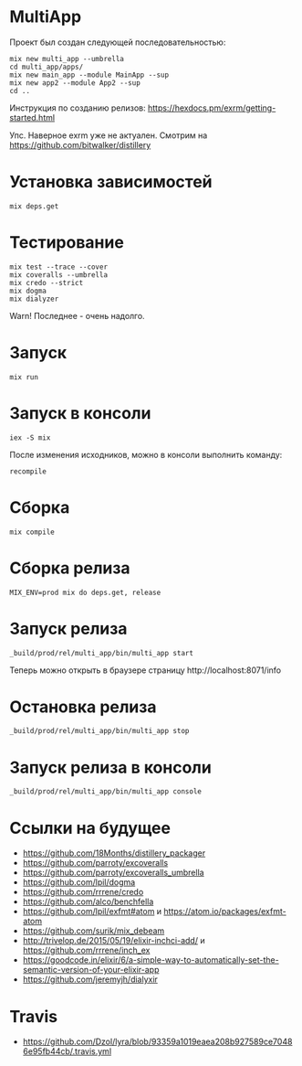 # MultiApp

Проект был создан следующей последовательностью:

```
mix new multi_app --umbrella
cd multi_app/apps/
mix new main_app --module MainApp --sup
mix new app2 --module App2 --sup
cd ..
```

Инструкция по созданию релизов: https://hexdocs.pm/exrm/getting-started.html

Упс. Наверное exrm уже не актуален.
Смотрим на https://github.com/bitwalker/distillery


# Установка зависимостей

    mix deps.get

# Тестирование

    mix test --trace --cover
    mix coveralls --umbrella
    mix credo --strict
    mix dogma
    mix dialyzer
    
Warn! Последнее - очень надолго.

# Запуск

    mix run
    
# Запуск в консоли

    iex -S mix
    
После изменения исходников, можно в консоли выполнить команду:

    recompile

# Сборка

    mix compile

# Сборка релиза

    MIX_ENV=prod mix do deps.get, release

# Запуск релиза

    _build/prod/rel/multi_app/bin/multi_app start

Теперь можно открыть в браузере страницу http://localhost:8071/info

# Остановка релиза

    _build/prod/rel/multi_app/bin/multi_app stop

# Запуск релиза в консоли

    _build/prod/rel/multi_app/bin/multi_app console



# Ссылки на будущее

- https://github.com/18Months/distillery_packager
- https://github.com/parroty/excoveralls
- https://github.com/parroty/excoveralls_umbrella
- https://github.com/lpil/dogma
- https://github.com/rrrene/credo
- https://github.com/alco/benchfella
- https://github.com/lpil/exfmt#atom и https://atom.io/packages/exfmt-atom
- https://github.com/surik/mix_debeam
- http://trivelop.de/2015/05/19/elixir-inchci-add/ и https://github.com/rrrene/inch_ex
- https://goodcode.in/elixir/6/a-simple-way-to-automatically-set-the-semantic-version-of-your-elixir-app
- https://github.com/jeremyjh/dialyxir

# Travis

- https://github.com/Dzol/lyra/blob/93359a1019eaea208b927589ce70486e95fb44cb/.travis.yml
